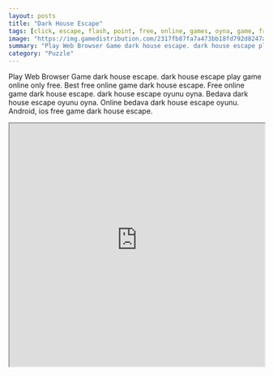 ```yaml
---
layout: posts
title: "Dark House Escape"
tags: [click, escape, flash, point, free, online, games, oyna, game, free, games, play, play, games]
image: "https://img.gamedistribution.com/2317fb87fa7a473bb18fd792d8247a85.jpg"
summary: "Play Web Browser Game dark house escape. dark house escape play game online only free. Best free online game dark house escape. Free online game dark house escape. dark house escape oyunu oyna. Bedava dark house escape oyunu oyna. Online bedava dark house escape oyunu. Android, ios free game dark house escape."
category: "Puzzle"
---
```


Play Web Browser Game dark house escape. dark house escape play game online only free. Best free online game dark house escape. Free online game dark house escape. dark house escape oyunu oyna. Bedava dark house escape oyunu oyna. Online bedava dark house escape oyunu. Android, ios free game dark house escape.

<iframe width="100%" height="480px;" src="https://flash.gamedistribution.com?game=2317fb87fa7a473bb18fd792d8247a85"></iframe>